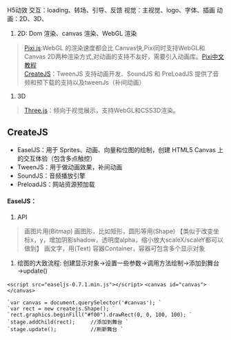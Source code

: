 H5动效
交互：loading、转场、引导、反馈
视觉：主视觉、logo、字体、插画
动画：2D、3D、
1. 2D: Dom 渲染、canvas 渲染、WebGL 渲染
>[Pixi.js](http://www.pixijs.com/ "Pixi.js"):WebGL 的渲染速度都会比 Canvas快,Pixi同时支持WebGL和Canvas 2D两种渲染方式,对动画的支持不友好，需要引入动画库。[Pixi中文教程](https://github.com/Zainking/LearningPixi "Pixi中文教程")<br>
>[CreateJS](https://www.createjs.com/ "CreateJS")：TweenJS 支持动画开发、SoundJS 和 PreLoadJS 提供了音频和预下载的支持以及tweenJs（补间动画）
1. 3D
>[Three.js](https://threejs.org/ "Three.js")：倾向于视觉展示，支持WebGL和CSS3D渲染。
## CreateJS
- EaselJS：用于 Sprites、动画、向量和位图的绘制，创建 HTML5 Canvas 上的交互体验（包含多点触控）
- TweenJS：用于做动画效果，补间动画
- SoundJS：音频播放引擎
- PreloadJS：网站资源预加载
#### EaselJS：
1. API
>画图片用(Bitmap)
>画图形，比如矩形，圆形等用(Shape) 【类似于改变坐标x，y，增加阴影shadow，透明度alpha，缩小放大scaleX/scaleY都可以做到】
>画文字，用(Text)
>容器Container，容器可包含多个显示对象
1. 绘图的大致流程: 创建显示对象→设置一些参数→调用方法绘制→添加到舞台→update()

`<script src="easeljs-0.7.1.min.js"></script>`
`<canvas id="canvas"></canvas>`

	`var canvas = document.querySelector('#canvas'); `
	`var rect = new createjs.Shape(); `
	`rect.graphics.beginFill("#f00").drawRect(0, 0, 100, 100); `
	`stage.addChild(rect);     //添加到舞台 `  
	`stage.update();           //刷新舞台 `

